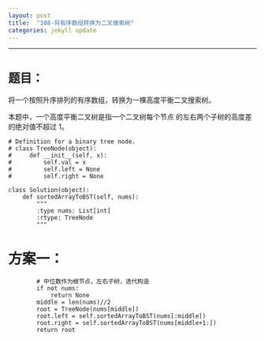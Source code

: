 ```yaml
---
layout: post
title:  "108-将有序数组转换为二叉搜索树"
categories: jekyll update
---
```

_______________________________________________________________________________
# `题目：`

将一个按照升序排列的有序数组，转换为一棵高度平衡二叉搜索树。

本题中，一个高度平衡二叉树是指一个二叉树每个节点 的左右两个子树的高度差的绝对值不超过 1。

    # Definition for a binary tree node.
    # class TreeNode(object):
    #     def __init__(self, x):
    #         self.val = x
    #         self.left = None
    #         self.right = None

    class Solution(object):
        def sortedArrayToBST(self, nums):
            """
            :type nums: List[int]
            :rtype: TreeNode
            """

# 方案一：

            # 中位数作为根节点，左右子树，迭代构造
            if not nums:
                return None
            middle = len(nums)//2
            root = TreeNode(nums[middle])
            root.left = self.sortedArrayToBST(nums[:middle])
            root.right = self.sortedArrayToBST(nums[middle+1:])
            return root